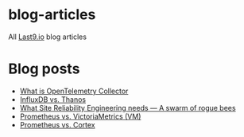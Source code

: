 # blog-articles

All [Last9.io](https://last9.io) blog articles

# Blog posts
<!-- BLOG-POST-LIST:START -->
- [What is OpenTelemetry Collector](https://last9.io/blog/what-is-opentelemetry-collector/)
- [InfluxDB vs. Thanos](https://last9.io/blog/influxdb-vs-thanos/)
- [What Site Reliability Engineering needs — A swarm of rogue bees](https://last9.io/blog/what-site-reliability-engineering-needs-a-swarm-of-rogue-bees/)
- [Prometheus vs. VictoriaMetrics &lpar;VM&rpar;](https://last9.io/blog/prometheus-vs-victoriametrics/)
- [Prometheus vs. Cortex](https://last9.io/blog/prometheus-vs-cortex/)
<!-- BLOG-POST-LIST:END -->

